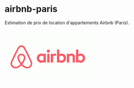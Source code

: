 # airbnb-paris
Estimation de prix de location d'appartements Airbnb (Paris).  

  ![airbnb](logo_airbnb.png)